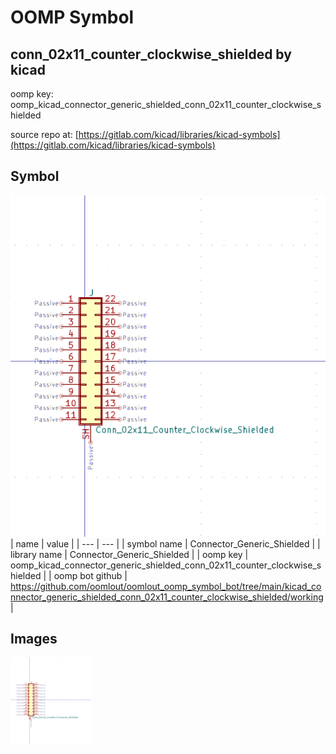 # OOMP Symbol  
## conn_02x11_counter_clockwise_shielded  by kicad  
  
oomp key: oomp_kicad_connector_generic_shielded_conn_02x11_counter_clockwise_shielded  
  
source repo at: [https://gitlab.com/kicad/libraries/kicad-symbols](https://gitlab.com/kicad/libraries/kicad-symbols)  
## Symbol  
  
[![working.png](working_600.png)](working.png)  
| name | value | 
| --- | --- | 
| symbol name | Connector_Generic_Shielded | 
| library name | Connector_Generic_Shielded | 
| oomp key | oomp_kicad_connector_generic_shielded_conn_02x11_counter_clockwise_shielded | 
| oomp bot github | https://github.com/oomlout/oomlout_oomp_symbol_bot/tree/main/kicad_connector_generic_shielded_conn_02x11_counter_clockwise_shielded/working | 
## Images  
  
[![working.png](working_140.png)](working.png)  

